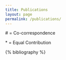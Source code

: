 ```yaml
---
title: Publications
layout: page
permalink: /publications/
---
```


<div class="site-description">
    <p style="margin-bottom: 0"># = Co-correspondence</p>
    <p>* = Equal Contribution</p>
</div>

<div class="publications">

{% bibliography %}

</div>


